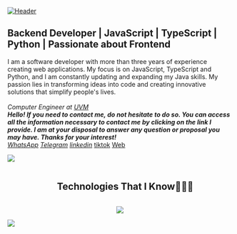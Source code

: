 [![Header](https://media.licdn.com/dms/image/D4E16AQHme41Ke4zxBg/profile-displaybackgroundimage-shrink_200_800/0/1709174830118?e=1715212800&v=beta&t=9XVOaDsgrZ6Wi4LxE8U8Qo_k7NAUv7Kg6VzXk1N4P9g "Header")](https://youtube.com/@codefile?si=K0ClhnaRu-vQ_LHy)
<h2> Backend Developer | JavaScript | TypeScript | Python | Passionate about Frontend</h2>
<!-- <img align='right' src="https://avatars.githubusercontent.com/u/75138506?v=4" width="230"> -->
<p>
   I am a software developer with more than three years of experience creating web applications. My focus is on JavaScript, TypeScript and Python, and I am constantly updating and expanding my Java skills. My passion lies in transforming ideas into code and creating innovative solutions that simplify people's lives.
  </br></br>
  <em>Computer Engineer at <a href="https://uvm.edu.ve/" target='_blank'>UVM</a>
  </br><strong>Hello! If you need to contact me, do not hesitate to do so. You can access all the information necessary to contact me by clicking on the link I provide. I am at your disposal to answer any question or proposal you may have. Thanks for your interest!</strong></br>
  <a href='https://wa.me/584126804788' target='_blank'>WhatsApp</a>
  <a href='https://t.me/jackyire' target='_blank'>Telegram</a>
  <a href='https://www.linkedin.com/in/jackson-quintero/' target='_blank'>linkedin</a></em>
  <a href='https://www.tiktok.com/@jackquintero01' target='_blank'>tiktok</a></em>
  <a href='https://www.codigoarchivo.com/' target='_blank'>Web</a></em>
</p>
<img src="https://user-images.githubusercontent.com/73097560/115834477-dbab4500-a447-11eb-908a-139a6edaec5c.gif">
<div id="user-content-toc">
  <ul align="center">
    <summary><h2 style="display: inline-block">Technologies That I Know👨🏻‍💻</h2></summary>
  </ul>
</div>
<!--tech stack icons-->
<p align="center">
  <a href="https://skillicons.dev">
    <img src="https://skillicons.dev/icons?i=git,aws,bootstrap,sass,css,tailwind,docker,dynamodb,threejs,yarn,vue,vercel,svg,sequelize,stackoverflow,qt,pycharm,prisma,postgres,ps,npm,netlify,jest,heroku,graphql,gitlab,cypress,codepen,bitbucket,git,gcp,django,express,figma,firebase,github,html,idea,java,js,md,materialui,mongodb,mysql,nextjs,nodejs,postman,py,react,redux,ts,vscode&perline=20" />
  </a>
</p>
<img src="https://user-images.githubusercontent.com/73097560/115834477-dbab4500-a447-11eb-908a-139a6edaec5c.gif">


